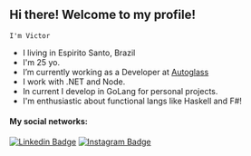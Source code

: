 ## Hi there! Welcome to my profile!

``
I'm Victor
``
- I living in Espirito Santo, Brazil
- I'm 25 yo.
- I’m currently working as a Developer at [Autoglass](https://www.autoglass.com.br)
- I work with .NET and Node.
- In current I develop in GoLang for personal projects.
- I'm enthusiastic about functional langs like Haskell and F#!



#### My social networks:
[![Linkedin Badge](https://img.shields.io/badge/-LinkedIn-blue?style=flat-square&logo=Linkedin&logoColor=white&link=https://www.linkedin.com/in/victorpothin/en)](https://www.linkedin.com/in/victorpothin/en/)
[![Instagram Badge](https://img.shields.io/badge/-Instagram-C13584?style=flat-square&labelColor=C13584&logo=instagram&logoColor=white&link=https://www.instagram.com/victorpothin/)](https://www.instagram.com/victorpothin/)
